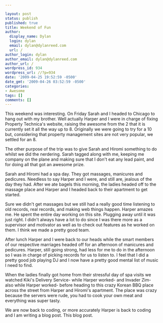 ```yaml
---

layout: post
status: publish
published: true
title: Weekend of Fun
author:
  display_name: Dylan
  login: dylan
  email: dylan@dylanreed.com
  url: /
author_login: dylan
author_email: dylan@dylanreed.com
author_url: /
wordpress_id: 934
wordpress_url: //?p=934
date: '2009-04-25 19:52:59 -0500'
date_gmt: '2009-04-26 03:52:59 -0500'
categories:
- Awesome
tags: []
comments: []
---
```


This weekend was interesting. On Friday Sarah and I headed to Chicago to hang out with my brother. Well actually Harper and I were in charge of fixing Property Technica's website, raising the awesome from the 2 that it is currently set it all the way up to 8. Originally we were going to try for a 10 but, considering that property management sites are not very popular, we settled for an 8.

The other purpose of the trip was to give Sarah and Hiromi something to do whilst we did the nerdering. Sarah tagged along with me, keeping me company on the plane and making sure that I don't eat any lead paint, and for doing all that got an awesome prize.

Sarah and Hiromi had a spa day. They got massages, manicures and pedicures. Needless to say Harper and I were, and still are, jealous of the day they had. After we ate bagels this morning, the ladies headed off to the massage place and Harper and I headed back to their apartment to get started.

Sure we didn't get massages but we still had a really good time listening to old records, real records, and making web things happen. Harper amazes me. He spent the entire day working on this site. Plugging away until it was just right. I didn't always have a lot to do since I was there more as a supervisor and motivator as well as to check out features as he worked on them. I think we made a pretty good team.

After lunch Harper and I were back to our heads while the smart members of our respective marriages headed off for an afternoon of manicures and pedicures. Harper, still going strong, had less for me to do in the afternoon so I was in charge of picking records for us to listen to. I feel that I did a pretty good job playing DJ and I now have a pretty good mental list of music I need to find.

When the ladies finally got home from their stressful day of spa visits we watched Kiki's Delivery Service- while Harper worked- and Invader Zim- also while Harper worked- before heading to this crazy Korean BBQ place across the street from Harper and Hiromi's apartment. The place was crazy because the servers were rude, you had to cook your own meat and everything was super tasty.

We are now back to coding, or more accurately Harper is back to coding and I am writing a blog post. This blog post. 

